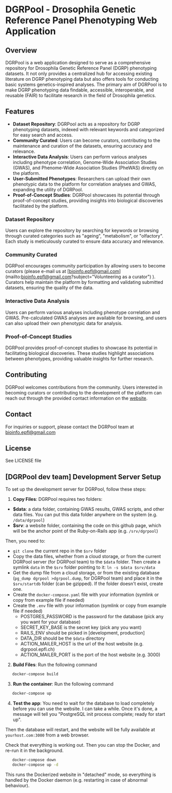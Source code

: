 # DGRPool - Drosophila Genetic Reference Panel Phenotyping Web Application

## Overview

DGRPool is a web application designed to serve as a comprehensive repository for Drosophila Genetic Reference Panel (DGRP) phenotyping datasets. It not only provides a centralized hub for accessing existing literature on DGRP phenotyping data but also offers tools for conducting basic systems genetics-inspired analyses. The primary aim of DGRPool is to make DGRP phenotyping data findable, accessible, interoperable, and reusable (FAIR) to facilitate research in the field of Drosophila genetics.

## Features

- **Dataset Repository**: DGRPool acts as a repository for DGRP phenotyping datasets, indexed with relevant keywords and categorized for easy search and access.
- **Community Curated**: Users can become curators, contributing to the maintenance and curation of the datasets, ensuring accuracy and relevance.
- **Interactive Data Analysis**: Users can perform various analyses including phenotype correlation, Genome-Wide Association Studies (GWAS), and Phenome-Wide Association Studies (PheWAS) directly on the platform.
- **User-Submitted Phenotypes**: Researchers can upload their own phenotypic data to the platform for correlation analyses and GWAS, expanding the utility of DGRPool.
- **Proof-of-Concept Studies**: DGRPool showcases its potential through proof-of-concept studies, providing insights into biological discoveries facilitated by the platform.

### Dataset Repository

Users can explore the repository by searching for keywords or browsing through curated categories such as "ageing", "metabolism", or "olfactory". Each study is meticulously curated to ensure data accuracy and relevance.

### Community Curated

DGRPool encourages community participation by allowing users to become curators (please e-mail us at [bioinfo.epfl@gmail.com](mailto:bioinfo.epfl@gmail.com?subject="Volunteering as a curator") ). Curators help maintain the platform by formatting and validating submitted datasets, ensuring the quality of the data.

### Interactive Data Analysis

Users can perform various analyses including phenotype correlation and GWAS. Pre-calculated GWAS analyses are available for browsing, and users can also upload their own phenotypic data for analysis.

### Proof-of-Concept Studies

DGRPool provides proof-of-concept studies to showcase its potential in facilitating biological discoveries. These studies highlight associations between phenotypes, providing valuable insights for further research.

## Contributing

DGRPool welcomes contributions from the community. Users interested in becoming curators or contributing to the development of the platform can reach out through the provided contact information on the [website](https://dgrpool.epfl.ch/).

## Contact

For inquiries or support, please contact the DGRPool team at [bioinfo.epfl@gmail.com](mailto:bioinfo.epfl@gmail.com)

## License

See LICENSE file

## [DGRPool dev team] Development Server Setup

To set up the development server for DGRPool, follow these steps:

1. **Copy Files**:
DGRPool requires two folders:
- **$data**: a data folder, containing GWAS results, GWAS scripts, and other data files. You can put this data folder anywhere on the system (e.g. `/data/dgrpool`)
- **$srv**: a website folder, containing the code on this github page, which will be the anchor point of the Ruby-on-Rails app (e.g. `/srv/dgrpool`)

Then, you need to:
- `git clone` the current repo in the `$srv` folder
- Copy the data files, whether from a cloud storage, or from the current DGRPool server (for DGRPool team) to the `$data` folder. Then create a symlink `data` in the `$srv` folder pointing to it: `ln -s $data $srv/data`
- Get the dump file from a cloud storage, or from the existing database (`pg_dump dgrpool >dgrpool.dump`, for DGRPool team) and place it in the `$srv/startdb` folder (can be gzipped). If the folder doesn't exist, create one.
- Create the `docker-compose.yaml` file with your information (symlink or copy from example file if needed)
- Create the `.env` file with your information (symlink or copy from example file if needed)
  - POSTGRES_PASSWORD is the password for the database (pick any you want for your database)
  - SECRET_KEY_BASE is the secret key (pick any you want)
  - RAILS_ENV should be picked in [development, production]
  - DATA_DIR should be the `$data` directory
  - ACTION_MAILER_HOST is the url of the host website (e.g. dgrpool.epfl.ch)
  - ACTION_MAILER_PORT is the port of the host website (e.g. 3000)

2. **Build Files**:
Run the following command
```bash
   docker-compose build
```

3. **Run the container**:
Run the following command
```bash
   docker-compose up
```

4. **Test the app**:
You need to wait for the database to load completely before you can use the website. I can take a while.
Once it's done, a message will tell you "PostgreSQL init process complete; ready for start up".

Then the database will restart, and the website will be fully available at `yourhost.com:3000` from a web browser.

Check that everything is working out. Then you can stop the Docker, and re-run it in the background.

```bash
   docker-compose down
   docker-compose up -d
```
This runs the Dockerized website in "detached" mode, so everything is handled by the Docker daemon (e.g. restarting in case of abnormal behaviour).
